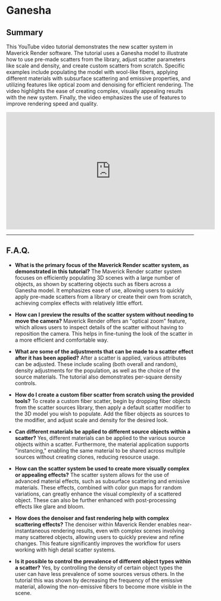 # Ganesha

## Summary

This YouTube video tutorial demonstrates the new scatter system in Maverick Render software. The tutorial uses a Ganesha model to illustrate how to use pre-made scatters from the library, adjust scatter parameters like scale and density, and create custom scatters from scratch. Specific examples include populating the model with wool-like fibers, applying different materials with subsurface scattering and emissive properties, and utilizing features like optical zoom and denoising for efficient rendering. The video highlights the ease of creating complex, visually appealing results with the new system. Finally, the video emphasizes the use of features to improve rendering speed and quality.

<iframe width="560" height="315" src="https://www.youtube.com/embed/s3sE9t82omA?si=kTpmq5hU3SSZjevM" title="YouTube video player" frameborder="0" allow="accelerometer; autoplay; clipboard-write; encrypted-media; gyroscope; picture-in-picture; web-share" referrerpolicy="strict-origin-when-cross-origin" allowfullscreen></iframe>

---

## F.A.Q.

- **What is the primary focus of the Maverick Render scatter system, as demonstrated in this tutorial?**
The Maverick Render scatter system focuses on efficiently populating 3D scenes with a large number of objects, as shown by scattering objects such as fibers across a Ganesha model. It emphasizes ease of use, allowing users to quickly apply pre-made scatters from a library or create their own from scratch, achieving complex effects with relatively little effort.

- **How can I preview the results of the scatter system without needing to move the camera?**
Maverick Render offers an "optical zoom" feature, which allows users to inspect details of the scatter without having to reposition the camera. This helps in fine-tuning the look of the scatter in a more efficient and comfortable way.

- **What are some of the adjustments that can be made to a scatter effect after it has been applied?**
After a scatter is applied, various attributes can be adjusted. These include scaling (both overall and random), density adjustments for the population, as well as the choice of the source materials. The tutorial also demonstrates per-square density controls.

- **How do I create a custom fiber scatter from scratch using the provided tools?**
To create a custom fiber scatter, begin by dropping fiber objects from the scatter sources library, then apply a default scatter modifier to the 3D model you wish to populate. Add the fiber objects as sources to the modifier, and adjust scale and density for the desired look.

- **Can different materials be applied to different source objects within a scatter?**
Yes, different materials can be applied to the various source objects within a scatter. Furthermore, the material application supports "instancing," enabling the same material to be shared across multiple sources without creating clones, reducing resource usage.

- **How can the scatter system be used to create more visually complex or appealing effects?**
The scatter system allows for the use of advanced material effects, such as subsurface scattering and emissive materials. These effects, combined with color gun maps for random variations, can greatly enhance the visual complexity of a scattered object. These can also be further enhanced with post-processing effects like glare and bloom.

- **How does the denoiser and fast rendering help with complex scattering effects?**
The denoiser within Maverick Render enables near-instantaneous rendering results, even with complex scenes involving many scattered objects, allowing users to quickly preview and refine changes. This feature significantly improves the workflow for users working with high detail scatter systems.

- **Is it possible to control the prevalence of different object types within a scatter?**
Yes, by controlling the density of certain object types the user can have less prevalence of some sources versus others. In the tutorial this was shown by decreasing the frequency of the emissive material, allowing the non-emissive fibers to become more visible in the scene.